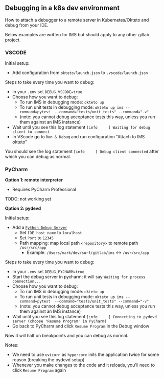 ## Debugging in a k8s dev environment

How to attach a debugger to a remote server in Kubernetes/Okteto and debug from your IDE.

Below examples are written for IMS but should apply to any other gitlab project.

### VSCODE

Initial setup:
* Add configuration from `okteto/launch.json` to `.vscode/launch.json`

Steps to take every time you want to debug:
* In your `.env` set `DEBUG_VSCODE=true`
* Choose how you want to debug:
  * To run IMS in debugging mode: `okteto up`
  * To run unit tests in debugging mode: `okteto up ims --command=pytest  --command="tests/unit_tests" --command="-v"`
  * (note: you cannot debug acceptance tests this way, unless you run them against an IMS instance)
* Wait until you see this log statement `[info     ] Waiting for debug client to connect`
* In VScode go to `Run & Debug` and run configuration "Attach to IMS okteto"

You should see the log statement `[info     ] Debug client connected` after which you can debug as normal.


### PyCharm

**Option 1: remote interpreter**

* Requires PyCharm Professional

TODO: not working yet


**Option 2: pydevd**

Initial setup:
* Add a [`Python Debug Server`](https://www.jetbrains.com/help/pycharm/remote-debugging-with-product.html#create-remote-debug-config)
  * Set `IDE host name` to `localhost`
  * Set `Port` to `12345`
  * Path mapping: map local path `<repository>` to remote path `/usr/src/app`
    * Example: `/Users/mark/dev/surf/gitlab/ims` <-> `/usr/src/app`

Steps to take every time you want to debug:
* In your `.env` set `DEBUG_PYCHARM=true`
* Start the debug server in pycharm; it will say `Waiting for process connection...`
* Choose how you want to debug:
  * To run IMS in debugging mode: `okteto up`
  * To run unit tests in debugging mode: `okteto up ims --command=pytest  --command="tests/unit_tests" --command="-v"`
  * (note: you cannot debug acceptance tests this way, unless you run them against an IMS instance)
* Wait until you see this log statement `[info     ] Connecting to pydevd server (choose 'Resume Program' in PyCharm)`
* Go back to PyCharm and click `Resume Program` in the Debug window

Now it will halt on breakpoints and you can debug as normal.

Notes:
* We need to use `uvicorn` as `hypercorn` inits the application twice for some reason (breaking the pydevd setup)
* Whenever you make changes to the code and it reloads, you'll need to click `Resume Program` again
